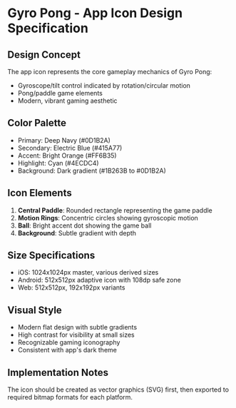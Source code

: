 # Gyro Pong - App Icon Design Specification

## Design Concept
The app icon represents the core gameplay mechanics of Gyro Pong:
- Gyroscope/tilt control indicated by rotation/circular motion
- Pong/paddle game elements
- Modern, vibrant gaming aesthetic

## Color Palette
- Primary: Deep Navy (#0D1B2A)
- Secondary: Electric Blue (#415A77)  
- Accent: Bright Orange (#FF6B35)
- Highlight: Cyan (#4ECDC4)
- Background: Dark gradient (#1B263B to #0D1B2A)

## Icon Elements
1. **Central Paddle**: Rounded rectangle representing the game paddle
2. **Motion Rings**: Concentric circles showing gyroscopic motion
3. **Ball**: Bright accent dot showing the game ball
4. **Background**: Subtle gradient with depth

## Size Specifications
- iOS: 1024x1024px master, various derived sizes
- Android: 512x512px adaptive icon with 108dp safe zone
- Web: 512x512px, 192x192px variants

## Visual Style
- Modern flat design with subtle gradients
- High contrast for visibility at small sizes
- Recognizable gaming iconography
- Consistent with app's dark theme

## Implementation Notes
The icon should be created as vector graphics (SVG) first, then exported to required bitmap formats for each platform.